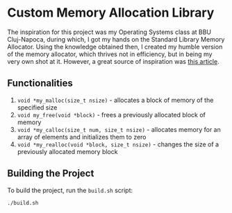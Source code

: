 # Custom Memory Allocation Library

The inspiration for this project was my Operating Systems class at BBU Cluj-Napoca, during which, I got my hands on the Standard Library Memory Allocator. Using the knowledge obtained then, I created my humble version of the memory allocator, which thrives not in efficiency, but in being my very own shot at it. However, a great source of inspiration was [this article][memory-article].

## Functionalities
1. `void *my_malloc(size_t nsize)` - allocates a block of memory of the specified size 
2. `void my_free(void *block)` - frees a previously allocated block of memory
3. `void *my_calloc(size_t num, size_t nsize)` - allocates memory for an array of elements and initializes them to zero
4. `void *my_realloc(void *block, size_t nsize)` - changes the size of a previously allocated memory block

## Building the Project

To build the project, run the `build.sh` script:

```bash
./build.sh
```

[memory-article]: https://arjunsreedharan.org/post/148675821737/memory-allocators-101-write-a-simple-memory
